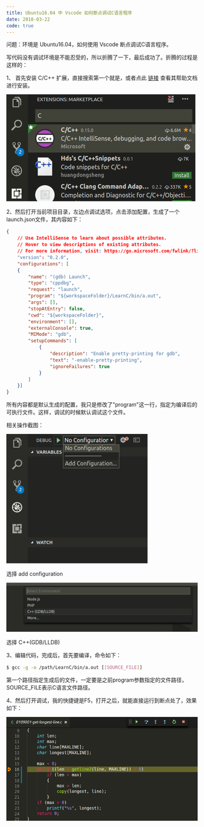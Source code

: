 ```yaml
---
title: Ubuntu16.04 中 Vscode 如何断点调试C语言程序
date: 2018-03-22
code: true
---
```


问题：环境是 Ubuntu16.04，如何使用 Vscode 断点调试C语言程序。

写代码没有调试环境是不能忍受的，所以折腾了一下，最后成功了。折腾的过程是这样的：

1、 首先安装 C/C++ 扩展，直接搜索第一个就是，或者点此 <a  href="https://marketplace.visualstudio.com/items?itemName=ms-vscode.cpptools" target="_blank" rel="noopener noreferrer">链接</a> 查看其帮助文档进行安装。

![](/blog/imgs/403bb2df2f9263206caf41a04f03c605.png)

2、然后打开当前项目目录，左边点调试选项，点击添加配置，生成了一个launch.json文件，其内容如下：
``` json
{
    // Use IntelliSense to learn about possible attributes.
    // Hover to view descriptions of existing attributes.
    // For more information, visit: https://go.microsoft.com/fwlink/?linkid=830387
    "version": "0.2.0",
    "configurations": [
    {
        "name": "(gdb) Launch",
        "type": "cppdbg",
        "request": "launch",
        "program": "${workspaceFolder}/LearnC/bin/a.out",
        "args": [],
        "stopAtEntry": false,
        "cwd": "${workspaceFolder}",
        "environment": [],
        "externalConsole": true,
        "MIMode": "gdb",
        "setupCommands": [
            {
                "description": "Enable pretty-printing for gdb",
                "text": "-enable-pretty-printing",
                "ignoreFailures": true
            }
        ]
    }]
}
```
所有内容都是默认生成的配置，我只是修改了"program"这一行，指定为编译后的可执行文件。这样，调试的时候默认调试这个文件。

相关操作截图：

![](/blog/imgs/30a63f3c117cb55618162a956935376d.png)

选择 add configuration

![](/blog/imgs/d51427ece2203d98f6f94d26dee5c871.png)

选择 C++(GDB/LLDB)

3、编辑代码，完成后，首先要编译，命令如下：
``` sh
$ gcc -g -o /path/LearnC/bin/a.out [[SOURCE_FILE]]
```
第一个路径指定生成后的文件，一定要是之前program参数指定的文件路径，SOURCE_FILE表示C语言文件路径。

4、然后打开调试，我的快捷键是F5，打开之后，就能直接运行到断点处了，效果如下：

![](/blog/imgs/469da5ef9b4cd39fc0d81a1647d46f09.png)